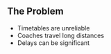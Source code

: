 <section data-state="time">
  <div class="pic_bg" id="time">
    <h2>The Problem</h2>
    <ul>
      <li>Timetables are unreliable</li>
      <li>Coaches travel long distances</li>
      <li>Delays can be significant</li>
    </ul>
  </div>
</section>
